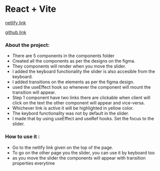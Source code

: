 # React + Vite

[netlify link](https://creative-mochi-f15b86.netlify.app/)

[github link](https://github.com/Yashwani96/CirclePe2)

### About the project:

- There are 5 components in the components folder
- Created all the components as per the designs on the figma.
- They components will render when you move the slider.
- I added the keyboard functionality the slider is also accesible from the keyboard.
- I added transitions on the elements as per the figma design.
- used the useEffect hook so whenever the component will mount the transition will appear.
- Step 1 component have two links there are clickable when client will click on the text the other component will appear and vice-versa.
- Whichever link is active it will be highlighted in yellow color.
- The keybord functionality was not by default in the slider.
- I made that by using useEffect and useRef hooks. Set the focus to the slider.

### How to use it :

- Go to the netlify link given on the top of the page.
- To go on the other page you the slider, you can use it by keyboard too
- as you move the slider the components will appear with transition properties everytime
